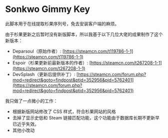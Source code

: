 # Sonkwo Gimmy Key

此脚本用于在线提取杉果序列号，免去安装客户端的麻烦。

由于杉果更新之后暂时没有新版脚本，所以我基于以下几位大佬的成果制作了这个新版本：

* Deparsoul（原始作者）: [https://steamcn.com/t119786-1-1](https://steamcn.com/t119786-1-1)
* Espoir（杉果更新前最新版本的作者）: [https://steamcn.com/t267208-1-1](https://steamcn.com/t267208-1-1)
* DevSplash（更新后提供补丁）: [https://steamcn.com/forum.php?mod=redirect&goto=findpost&ptid=352956&pid=5762401](https://steamcn.com/forum.php?mod=redirect&goto=findpost&ptid=352956&pid=5762401)

我只做了一点微小的工作：

* 根据新版网站修改了 CSS 样式，符合杉果网站的风格
* 去掉了显示史低和 Steam 链接匹配功能，这个功能由于数据库长期不更新早已近乎失效。
* 其他小改动

